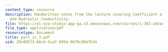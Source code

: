 ```yaml
---
content_type: resource
description: Handwritten notes from the lecture covering Coefficient of Permeability
  and Hydraulic Conductivity.
file: https://ol-ocw-studio-app-qa.s3.amazonaws.com/courses/1-361-advanced-soil-mechanics-fall-2004/29c0857386cb5ca7895d9679c9bb7b34_part_iv_3.pdf
file_type: application/pdf
resourcetype: Document
title: part_iv_3.pdf
uid: 29c08573-86cb-5ca7-895d-9679c9bb7b34
---
```

